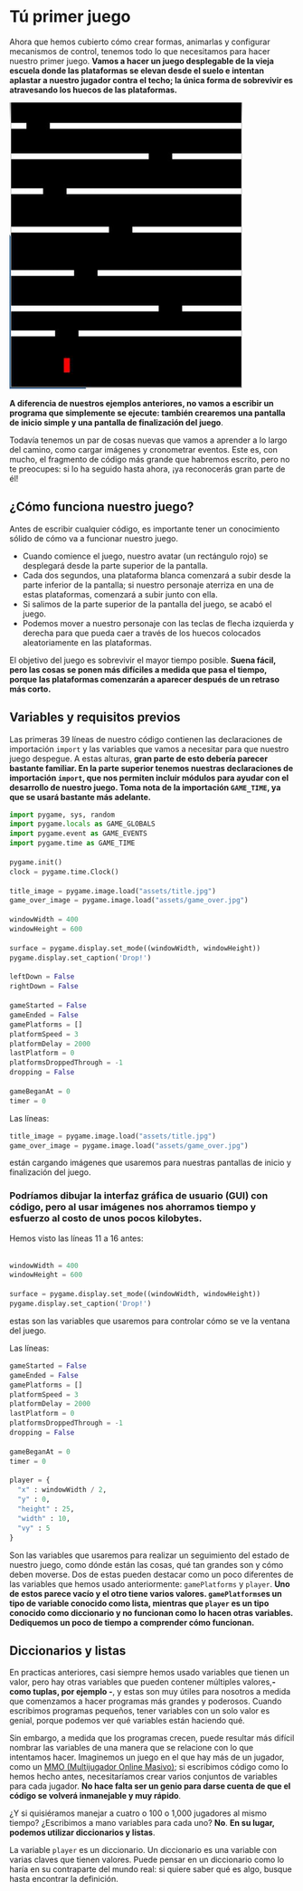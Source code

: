 # Tú primer juego

Ahora que hemos cubierto cómo crear formas, animarlas y configurar mecanismos de control, tenemos todo lo que necesitamos para hacer nuestro primer juego. **Vamos a hacer un juego desplegable de la vieja escuela donde las plataformas se elevan desde el suelo e intentan aplastar a nuestro jugador contra el techo; la única forma de sobrevivir es atravesando los huecos de las plataformas.**

![](https://github.com/Ezzzzzzzzzzzzzz/Taller_PyG/blob/master/PracticasPyG/Practica4/drop.JPG)

**A diferencia de nuestros ejemplos anteriores, no vamos a escribir un programa que simplemente se ejecute: también crearemos una pantalla de inicio simple y una pantalla de finalización del juego**. 

Todavía tenemos un par de cosas nuevas que vamos a aprender a lo largo del camino, como cargar imágenes y cronometrar eventos. Este es, con mucho, el fragmento de código más grande que habremos escrito, pero no te preocupes: si lo ha seguido hasta ahora, ¡ya reconocerás gran parte de él!

## ¿Cómo funciona nuestro juego?
Antes de escribir cualquier código, es importante tener un conocimiento sólido de cómo va a funcionar nuestro juego. 

 - Cuando comience el juego, nuestro avatar (un rectángulo rojo) se
   desplegará desde la parte superior de la pantalla.
 - Cada dos segundos, una plataforma blanca comenzará a subir desde la
   parte inferior de la pantalla; si nuestro personaje aterriza en una
   de estas plataformas, comenzará a subir junto con ella. 
 - Si salimos de la parte superior de la pantalla del juego, se acabó el juego.
 - Podemos mover a nuestro personaje con las teclas de flecha izquierda y derecha para que pueda caer a través de los huecos colocados aleatoriamente en las plataformas. 

El objetivo del juego es sobrevivir el mayor tiempo posible. **Suena fácil, pero las cosas se ponen más difíciles a medida que pasa el tiempo, porque las plataformas comenzarán a aparecer después de un retraso más corto.**

## Variables y requisitos previos

Las primeras 39 líneas de nuestro código contienen las declaraciones de importación `import` y las variables que vamos a necesitar para que nuestro juego despegue. A estas alturas, **gran parte de esto debería parecer bastante familiar. En la parte superior tenemos nuestras declaraciones de importación `import`, que nos permiten incluir módulos para ayudar con el desarrollo de nuestro juego. Toma nota de la importación `GAME_TIME`, ya que se usará bastante más adelante.**

```python 
import pygame, sys, random
import pygame.locals as GAME_GLOBALS
import pygame.event as GAME_EVENTS
import pygame.time as GAME_TIME

pygame.init()
clock = pygame.time.Clock()

title_image = pygame.image.load("assets/title.jpg")
game_over_image = pygame.image.load("assets/game_over.jpg")

windowWidth = 400
windowHeight = 600

surface = pygame.display.set_mode((windowWidth, windowHeight))
pygame.display.set_caption('Drop!')

leftDown = False
rightDown = False

gameStarted = False
gameEnded = False
gamePlatforms = []
platformSpeed = 3
platformDelay = 2000
lastPlatform = 0
platformsDroppedThrough = -1
dropping = False

gameBeganAt = 0
timer = 0
```

Las líneas: 
```python 
title_image = pygame.image.load("assets/title.jpg")
game_over_image = pygame.image.load("assets/game_over.jpg")
```
están cargando imágenes que usaremos para nuestras pantallas de inicio y finalización del juego.

### Podríamos dibujar la interfaz gráfica de usuario (GUI) con código, pero al usar imágenes nos ahorramos tiempo y esfuerzo al costo de unos pocos kilobytes.

Hemos visto las líneas 11 a 16 antes:
```python

windowWidth = 400
windowHeight = 600

surface = pygame.display.set_mode((windowWidth, windowHeight))
pygame.display.set_caption('Drop!')
```
estas son las variables que usaremos para controlar cómo se ve la ventana del juego. 

Las líneas: 
```python
gameStarted = False
gameEnded = False
gamePlatforms = []
platformSpeed = 3
platformDelay = 2000
lastPlatform = 0
platformsDroppedThrough = -1
dropping = False

gameBeganAt = 0
timer = 0

player = {
  "x" : windowWidth / 2,
  "y" : 0,
  "height" : 25,
  "width" : 10,
  "vy" : 5
}
```
Son las variables que usaremos para realizar un seguimiento del estado de nuestro juego, como dónde están las cosas, qué tan grandes son y cómo deben moverse. Dos de estas pueden destacar como un poco diferentes de las variables que hemos usado anteriormente: `gamePlatforms` y `player`. **Uno de estos parece vacío y el otro tiene varios valores. `gamePlatforms`es un tipo de variable conocido como lista, mientras que `player` es un tipo conocido como diccionario y no funcionan como lo hacen otras variables. Dediquemos un poco de tiempo a comprender cómo funcionan.**

## Diccionarios y listas

En practicas anteriores, casi siempre hemos usado variables que tienen un valor, pero hay otras variables que pueden contener múltiples valores,**- como tuplas, por ejemplo -**, y estas son muy útiles para nosotros a medida que comenzamos a hacer programas más grandes y poderosos. Cuando escribimos programas pequeños, tener variables con un solo valor es genial, porque podemos ver qué variables están haciendo qué.

Sin embargo, a medida que los programas crecen, puede resultar más difícil nombrar las variables de una manera que se relacione con lo que intentamos hacer. Imaginemos un juego en el que hay más de un jugador, como un [MMO (Multijugador Online Masivo)](https://es.wikipedia.org/wiki/Videojuego_multijugador_masivo_en_l%C3%ADnea); si escribimos código como lo hemos hecho antes, necesitaríamos crear varios conjuntos de variables para cada jugador. **No hace falta ser un genio para darse cuenta de que el código se volverá inmanejable y muy rápido**.

¿Y si quisiéramos manejar a cuatro o 100 o 1,000 jugadores al mismo tiempo? ¿Escribimos a mano variables para cada uno? **No**. **En su lugar, podemos utilizar diccionarios y listas**.

La variable `player` es un diccionario. Un diccionario es una variable con varias claves que tienen valores. Puede pensar en un diccionario como lo haría en su contraparte del mundo real: si quiere saber qué es algo, busque hasta encontrar la definición.
<!--stackedit_data:
eyJoaXN0b3J5IjpbLTE4NDQ2ODg2NjAsLTE5Mzc0Mjk4MTEsLT
E5Mzc0Mjk4MTEsLTQwMTAzODQwOCwtMTA5ODEwMjA3OCwtODE2
MjYxOTM2LDExNzUyMjA4NzFdfQ==
-->